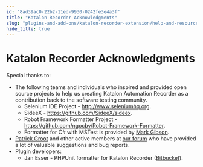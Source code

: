 ```yaml
---
id: "8ad39ac0-22b2-11ed-9930-0242fe3e4a3f"
title: "Katalon Recorder Acknowledgments"
slug: "plugins-and-add-ons/katalon-recorder-extension/help-and-resources/katalon-recorder-acknowledgments"
hide_title: true
---
```


# <a id="id" class="anchor_top_offset"/><a id="ariaid-title1" class="anchor_top_offset"/><span xmlns="http://www.w3.org/1999/xhtml" className="ph">Katalon Recorder</span>  Acknowledgments

<p xmlns="http://www.w3.org/1999/xhtml" className="p">Special thanks to:</p> 
<ul xmlns="http://www.w3.org/1999/xhtml" className="ul"><li className="li">The following teams and individuals who inspired and provided     open source projects to help us creating Katalon Automation     Recorder as a contribution back to the software testing community.      <ul className="ul"><li className="li">Selenium IDE Project - <a className="xref j-external-link" href="http://www.seleniumhq.org/" target="_blank">http://www.seleniumhq.org</a>.</li><li className="li">SideeX - <a className="xref j-external-link" href="https://github.com/SideeX/sideex" target="_blank">https://github.com/SideeX/sideex</a>.</li><li className="li">Robot Framework Formatter Project - <a className="xref j-external-link" href="https://github.com/ngocbv/Robot-Framework-Formatter" target="_blank">https://github.com/ngocbv/Robot-Framework-Formatter</a>.</li><li className="li">Formatter for C# with MSTest is provided by <a className="xref j-external-link" href="https://forum.katalon.com/discussion/4209/export-to-c-with-webdriver-and-mstest" target="_blank">Mark           Gibson</a>.</li></ul>   </li><li className="li">     <a className="xref j-external-link" href="https://forum.katalon.com/u/Patrick_Groot/summary" target="_blank">Patrick       Groot</a> and other active members at <a className="xref j-external-link" href="https://forum.katalon.com" target="_blank">our forum</a> who have provided a     lot of valuable suggestions and bug reports.</li><li className="li">Plugin developers:      <ul className="ul"><li className="li">Jan Esser - PHPUnit formatter for Katalon Recorder (<a className="xref j-external-link" href="https://bitbucket.org/inventis/phpunit-formatter-katalon-recorder/src/master/" target="_blank">Bitbucket</a>).</li></ul>   </li></ul> 
